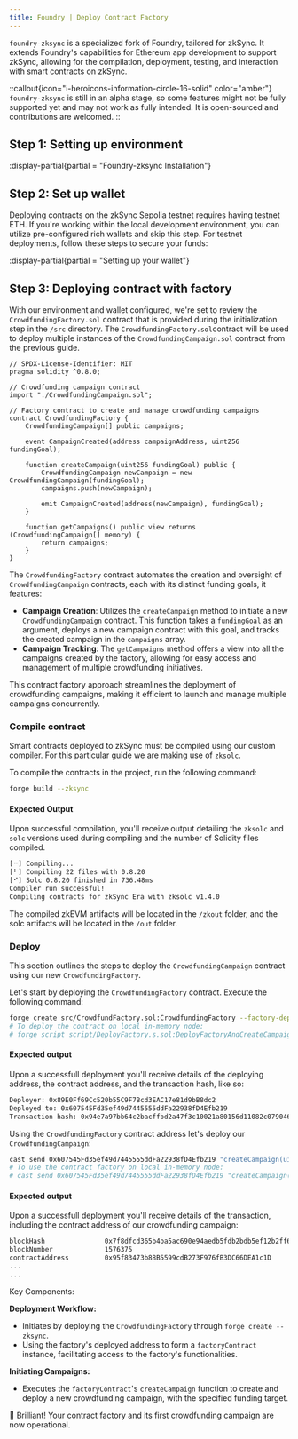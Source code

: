 ```yaml
---
title: Foundry | Deploy Contract Factory
---
```


`foundry-zksync` is a specialized fork of Foundry, tailored for zkSync.
It extends Foundry's capabilities for Ethereum app development to support zkSync,
allowing for the compilation, deployment, testing, and interaction with smart contracts on zkSync.

::callout{icon="i-heroicons-information-circle-16-solid" color="amber"}
`foundry-zksync` is still in an alpha stage, so some features might not be fully supported
yet and may not work as fully intended. It is open-sourced and contributions are welcomed.
::

<!-- TODO: @dutterbutter 
Need to update to include prerequisite of Foundry installation
This should be a simple curl request but needs to be setup by devops  -->
## Step 1: Setting up environment
:display-partial{partial = "Foundry-zksync Installation"}

## Step 2: Set up wallet

Deploying contracts on the zkSync Sepolia testnet requires having testnet ETH.
If you're working within the local development environment,
you can utilize pre-configured rich wallets and skip this step.
For testnet deployments, follow these steps to secure your funds:

:display-partial{partial = "Setting up your wallet"}

## Step 3: Deploying contract with factory

With our environment and wallet configured, we're set to review the `CrowdfundingFactory.sol`
contract that is provided during the initialization step in the `/src` directory.
The `CrowdfundingFactory.sol`contract will be used to deploy multiple instances of
the `CrowdfundingCampaign.sol` contract from the previous guide.

```solidity
// SPDX-License-Identifier: MIT
pragma solidity ^0.8.0;

// Crowdfunding campaign contract
import "./CrowdfundingCampaign.sol";

// Factory contract to create and manage crowdfunding campaigns
contract CrowdfundingFactory {
    CrowdfundingCampaign[] public campaigns;

    event CampaignCreated(address campaignAddress, uint256 fundingGoal);

    function createCampaign(uint256 fundingGoal) public {
        CrowdfundingCampaign newCampaign = new CrowdfundingCampaign(fundingGoal);
        campaigns.push(newCampaign);

        emit CampaignCreated(address(newCampaign), fundingGoal);
    }

    function getCampaigns() public view returns (CrowdfundingCampaign[] memory) {
        return campaigns;
    }
}
```

The `CrowdfundingFactory` contract automates the creation and oversight of
`CrowdfundingCampaign` contracts, each with its distinct funding goals, it features:

- **Campaign Creation**: Utilizes the `createCampaign` method to initiate a new
`CrowdfundingCampaign` contract. This function takes a `fundingGoal` as an argument,
deploys a new campaign contract with this goal, and tracks the created campaign in the
`campaigns` array.
- **Campaign Tracking**: The `getCampaigns` method offers a view into all the campaigns
created by the factory, allowing for easy access and management of multiple crowdfunding
initiatives.

This contract factory approach streamlines the deployment of crowdfunding campaigns,
making it efficient to launch and manage multiple campaigns concurrently.

### Compile contract

Smart contracts deployed to zkSync must be compiled using our custom compiler.
For this particular guide we are making use of `zksolc`.

To compile the contracts in the project, run the following command:

```bash
forge build --zksync
```

#### Expected Output

Upon successful compilation, you'll receive output detailing the
`zksolc` and `solc` versions used during compiling and the number
of Solidity files compiled.

```bash
[⠒] Compiling...
[⠃] Compiling 22 files with 0.8.20
[⠊] Solc 0.8.20 finished in 736.48ms
Compiler run successful!
Compiling contracts for zkSync Era with zksolc v1.4.0
```

The compiled zkEVM artifacts will be located in the `/zkout` folder, and the solc
artifacts will be located in the `/out` folder.

### Deploy

This section outlines the steps to deploy the `CrowdfundingCampaign` contract using
our new `CrowdfundingFactory`.

Let's start by deploying the `CrowdfundingFactory` contract. Execute the following
command:

```bash
forge create src/CrowdfundFactory.sol:CrowdfundingFactory --factory-deps src/CrowdfundingCampaign.sol:CrowdfundingCampaign --rpc-url zkSyncSepoliaTestnet --chain 300 --private-key <YOUR-PRIVATE-KEY> --zksync
# To deploy the contract on local in-memory node:
# forge script script/DeployFactory.s.sol:DeployFactoryAndCreateCampaign --rpc-url inMemoryNode --broadcast --zksync
```

#### Expected output

Upon a successfull deployment you'll receive details of the deploying address, the contract address,
and the transaction hash, like so:

```bash
Deployer: 0x89E0Ff69Cc520b55C9F7Bcd3EAC17e81d9bB8dc2
Deployed to: 0x607545Fd35ef49d7445555ddFa22938fD4Efb219
Transaction hash: 0x94e7a97bb64c2bacffbd2a47f3c10021a80156d11082c079046a426c99518d28
```

Using the `CrowdfundingFactory` contract address let's deploy our `CrowdfundingCampaign`:

```bash
cast send 0x607545Fd35ef49d7445555ddFa22938fD4Efb219 "createCampaign(uint256)" "1" --rpc-url zkSyncSepoliaTestnet --chain 300 --private-key <YOUR-PRIVATE-KEY>
# To use the contract factory on local in-memory node:
# cast send 0x607545Fd35ef49d7445555ddFa22938fD4Efb219 "createCampaign(uint256)" "1" --rpc-url inMemoryNode --chain 260 --private-key <YOUR-PRIVATE-KEY>
```

#### Expected output

Upon a successfull deployment you'll receive details of the transaction, including the
contract address of our crowdfunding campaign:

```bash
blockHash               0x7f8dfcd365b4ba5ac690e94aedb5fdb2bdb5ef12b2ff68672ab58c7a89738161
blockNumber             1576375
contractAddress         0x95f83473b88B5599cdB273F976fB3DC66DEA1c1D
...
...
```

Key Components:

**Deployment Workflow:**

- Initiates by deploying the `CrowdfundingFactory` through `forge create --zksync`.
- Using the factory's deployed address to form a `factoryContract` instance,
facilitating access to the factory's functionalities.

**Initiating Campaigns:**

- Executes the `factoryContract`'s `createCampaign` function to create and deploy a new
crowdfunding campaign, with the specified funding target.

🌟 Brilliant! Your contract factory and its first crowdfunding campaign are now operational.

